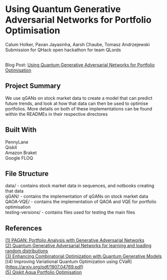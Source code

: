 # Using Quantum Generative Adversarial Networks for Portfolio Optimisation
Calum Holker, Pavan Jayasinha, Aarsh Chaube, Tomasz Andrzejewski <br>
Submission for QHack open hackathon for team QLords <br><br>

Blog Post: [Using Quantum Generative Adversarial Networks for Portfolio Optimisation](https://calumholker.medium.com/using-quantum-generative-adversarial-networks-for-portfolio-analysis-f8c56ac68fd2)

## Project Summary
We use qGANs on stock market data to create a model that can predict future trends, and look at how that data can then be used to optimise portfolios. More details on both of these implementations can be found within the READMEs in their respective directores

## Built With
PennyLane <br>
Qiskit <br>
Amazon Braket <br>
Google FLOQ <br>

## File Structure
data/ - contains stock market data in sequences, and notbooks creating that data <br>
qGAN/ - contains the implementation of qGANs on stock market data <br>
QAOA-VQE/ - contains the implementation of QAOA and VQE for portfolio optimisation <br>
testing-versions/ - contains files used for testing the main files

## References
[(1) PAGAN: Portfolio Analysis with Generative Adversarial Networks](https://arxiv.org/pdf/1909.10578.pdf) <br>
[(2) Quantum Generative Adversarial Networks for learning and loading random distributions](https://www.nature.com/articles/s41534-019-0223-2.pdf) <br>
[(3) Enhancing Combinatorial Optimization with Quantum Generative Models](https://www.zapatacomputing.com/wp-content/uploads/2020/12/2101.06250.pdf) <br>
[(4) Improving Variational Quantum Optimization using CVaR] (https://arxiv.org/pdf/1907.04769.pdf) <br>
[(5) Qiskit Aqua Portfolio Optimisation](https://qiskit.org/documentation/tutorials/finance/01_portfolio_optimization.html) <br>
